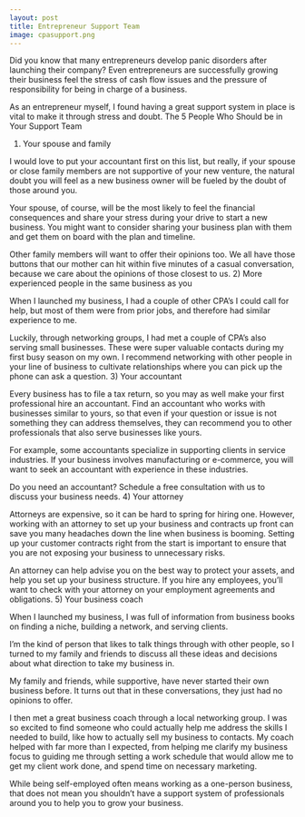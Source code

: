 ```yaml
---
layout: post
title: Entrepreneur Support Team
image: cpasupport.png
---
```

Did you know that many entrepreneurs develop panic disorders after launching their company? Even entrepreneurs are successfully growing their business feel the stress of cash flow issues and the pressure of responsibility for being in charge of a business.

As an entrepreneur myself, I found having a great support system in place is vital to make it through stress and doubt.
The 5 People Who Should be in Your Support Team
1) Your spouse and family

I would love to put your accountant first on this list, but really, if your spouse or close family members are not supportive of your new venture, the natural doubt you will feel as a new business owner will be fueled by the doubt of those around you.

Your spouse, of course, will be the most likely to feel the financial consequences and share your stress during your drive to start a new business. You might want to consider sharing your business plan with them and get them on board with the plan and timeline.

Other family members will want to offer their opinions too. We all have those buttons that our mother can hit within five minutes of a casual conversation, because we care about the opinions of those closest to us.
2) More experienced people in the same business as you

When I launched my business, I had a couple of other CPA’s I could call for help, but most of them were from prior jobs, and therefore had similar experience to me.

Luckily, through networking groups, I had met a couple of CPA’s also serving small businesses. These were super valuable contacts during my first busy season on my own. I recommend networking with other people in your line of business to cultivate relationships where you can pick up the phone can ask a question.
3) Your accountant

Every business has to file a tax return, so you may as well make your first professional hire an accountant. Find an accountant who works with businesses similar to yours, so that even if your question or issue is not something they can address themselves, they can recommend you to other professionals that also serve businesses like yours.

For example, some accountants specialize in supporting clients in service industries. If your business involves manufacturing or e-commerce, you will want to seek an accountant with experience in these industries.

Do you need an accountant? Schedule a free consultation with us to discuss your business needs.
4) Your attorney

Attorneys are expensive, so it can be hard to spring for hiring one. However, working with an attorney to set up your business and contracts up front can save you many headaches down the line when business is booming. Setting up your customer contracts right from the start is important to ensure that you are not exposing your business to unnecessary risks.

An attorney can help advise you on the best way to protect your assets, and help you set up your business structure. If you hire any employees, you’ll want to check with your attorney on your employment agreements and obligations.
5) Your business coach

When I launched my business, I was full of information from business books on finding a niche, building a network, and serving clients.

I’m the kind of person that likes to talk things through with other people, so I turned to my family and friends to discuss all these ideas and decisions about what direction to take my business in.

My family and friends, while supportive, have never started their own business before. It turns out that in these conversations, they just had no opinions to offer.

I then met a great business coach through a local networking group. I was so excited to find someone who could actually help me address the skills I needed to build, like how to actually sell my business to contacts. My coach helped with far more than I expected, from helping me clarify my business focus to guiding me through setting a work schedule that would allow me to get my client work done, and spend time on necessary marketing.

While being self-employed often means working as a one-person business, that does not mean you shouldn’t have a support system of professionals around you to help you to grow your business.
